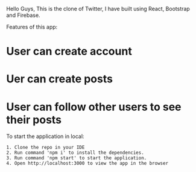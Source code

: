 
Hello Guys, This is the clone of Twitter, I have built using React, Bootstrap and Firebase.

Features of this app:

 # User can create account 
 # Uer can create posts
 # User can follow other users to see their posts 

To start the application in local:

    1. Clone the repo in your IDE
    2. Run command 'npm i' to install the dependencies.
    3. Run command 'npm start' to start the application.
    4. Open http://localhost:3000 to view the app in the browser